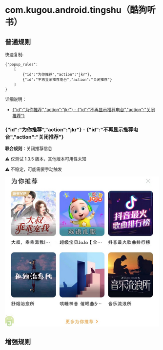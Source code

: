 # com.kugou.android.tingshu（酷狗听书）

## 普通规则

快速复制:
```
{"popup_rules":
    [
        {"id":"为你推荐","action":"jkr"},
        {"id":"不再显示推荐电台","action":"关闭推荐"}
    ]
}
```
详细说明：
- [{"id":"为你推荐","action":"jkr"} - {"id":"不再显示推荐电台","action":"关闭推荐"}](#id为你推荐actionjkr---id不再显示推荐电台action关闭推荐)

### {"id":"为你推荐","action":"jkr"} - {"id":"不再显示推荐电台","action":"关闭推荐"}
**联合规则**：关闭推荐信息

⚠ 仅测试 1.3.5 版本，其他版本可用性未知

⚠ 不稳定，可能需要手动触发

![](./assets/推荐信息.jpg)


## 增强规则
